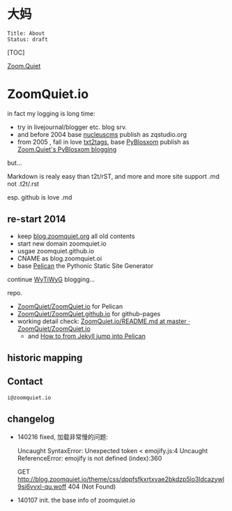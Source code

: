 # 大妈

    Title: About
    Status: draft

[TOC]

[Zoom.Quiet](/zoomquiet.html)

# ZoomQuiet.io
in fact my logging is long time:

- try in livejournal/blogger etc. blog srv.
- and before 2004 base [nucleuscms](http://nucleuscms.org) publish as zqstudio.org
- from 2005 , fall in love [txt2tags](http://txt2tags.org/), base [PyBlosxom](http://pyblosxom.bluesock.org/) publish as [Zoom.Quiet's PyBlosxom blogging](http://blog.zoomquiet.org/pyblosxom/)

but...

Markdown is realy easy than t2t/rST,
and more and more site support .md not .t2t/.rst

esp. github is love .md


## re-start 2014

- keep [blog.zoomquiet.org](http://blog.zoomquiet.org/pyblosxom/) all old contents
- start new domain zoomquiet.io
- usgae zoomquiet.github.io
- CNAME as blog.zoomquiet.oi
- base [Pelican](http://getpelican.com/) the Pythonic Static Site Generator

continue [WyTiWyG](http://wiki.woodpecker.org.cn/moin/WyTiWyG) blogging...


repo.

- [ZoomQuiet/ZoomQuiet.io](https://github.com/ZoomQuiet/ZoomQuiet.io) for Pelican
- [ZoomQuiet/ZoomQuiet.github.io](https://github.com/ZoomQuiet/ZoomQuiet.github.io) for github-pages
- working detail check: [ZoomQuiet.io/README.md at master · ZoomQuiet/ZoomQuiet.io](https://github.com/ZoomQuiet/ZoomQuiet.io/blob/master/README.md)
    - and [How to from Jekyll jump into Pelican](http://qpython-android.github.io/chaos/jekyll-to-pelican.html)
    

## historic mapping

## Contact

`i@zoomquiet.io`

## changelog
- 140216 fixed, 加载非常慢的问题:

    Uncaught SyntaxError: Unexpected token < emojify.js:4
    Uncaught ReferenceError: emojify is not defined (index):360

    GET http://blog.zoomquiet.io/theme/css/dppfsfkxrtxvae2bkdzp5lo3ldcazywl9si6vvxl-qu.woff 404 (Not Found) 


- 140107 init. the base info of zoomquiet.io
